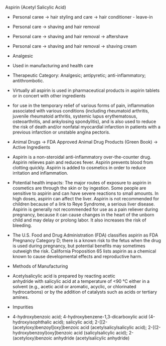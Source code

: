 Aspirin (Acetyl Salicylic Acid)
 
* Personal caree \-\> hair styling and care \-\> hair conditioner \- leave-in  
* Personal care \-\> shaving and hair removal  
* Personal care \-\> shaving and hair removal \-\> aftershave  
* Personal care \-\> shaving and hair removal \-\> shaving cream  
* Analgesic  
* Used in manufacturing and health care  
* Therapeutic Category: Analgesic; antipyretic; anti-inflammatory; antithrombotic.  
* Virtually all aspirin is used in pharmaceutical products in aspirin tablets or in concert with other ingredients  
* for use in the temporary relief of various forms of pain, inflammation associated with various conditions (including rheumatoid arthritis, juvenile rheumatoid arthritis, systemic lupus erythematosus, osteoarthritis, and ankylosing spondylitis), and is also used to reduce the risk of death and/or nonfatal myocardial infarction in patients with a previous infarction or unstable angina pectoris.  
* Animal Drugs \-\> FDA Approved Animal Drug Products (Green Book) \-\> Active Ingredients  
* Aspirin is a non-steroidal anti-inflammatory over-the-counter drug. Aspirin relieves pain and reduces fever. Aspirin prevents blood from clotting quickly. Aspirin is added to cosmetics in order to reduce irritation and inflammation.  
    
* Potential health impacts: The major routes of exposure to aspirin in cosmetics are through the skin or by ingestion. Some people are sensitive to aspirin and can have severe reactions to small amounts. In high doses, aspirin can affect the liver. Aspirin is not recommended for children because of a link to Reye Syndrome, a serious liver disease. Aspirin is generally not recommended for use as a pain reliever during pregnancy, because it can cause changes in the heart of the unborn child and may delay or prolong labor. It also increases the risk of bleeding.  
    
* The U.S. Food and Drug Administration (FDA) classifies aspirin as FDA Pregnancy Category D; there is a known risk to the fetus when the drug is used during pregnancy, but potential benefits may sometimes outweigh the risk. California Proposition 65 lists aspirin as a chemical known to cause developmental effects and reproductive harm.  
    
* Methods of Manufacturing  
* Acetylsalicylic acid is prepared by reacting acetic anhydride with salicylic acid at a temperature of \<90 °C either in a solvent (e.g., acetic acid or aromatic, acyclic, or chlorinated hydrocarbons) or by the addition of catalysts such as acids or tertiary amines.  
* Impurities  
* 4-hydroxybenzoic acid; 4-hydroxybenzene-1,3-dicarboxylic acid (4-hydroxyisophthalic acid); salicylic acid; 2-\[\[2-(acetyloxy)benzoyl\]oxy\]benzoic acid (acetylsalicylsalicylic acid); 2-\[(2-hydroxybenzoyl)oxy\]benzoic acid (salicylsalicylic acid); 2-(acetyloxy)benzoic anhydride (acetylsalicylic anhydride)